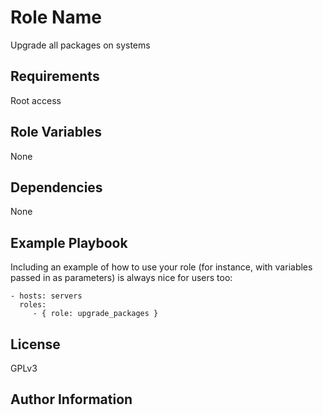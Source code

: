 Role Name
=========

Upgrade all packages on systems

Requirements
------------

Root access

Role Variables
--------------

None

Dependencies
------------

None

Example Playbook
----------------

Including an example of how to use your role (for instance, with variables passed in as parameters) is always nice for users too:

    - hosts: servers
      roles:
         - { role: upgrade_packages }

License
-------

GPLv3

Author Information
------------------
